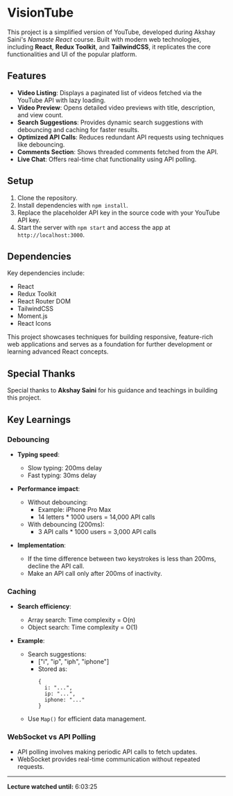 # VisionTube

This project is a simplified version of YouTube, developed during Akshay Saini's *Namaste React* course. Built with modern web technologies, including **React**, **Redux Toolkit**, and **TailwindCSS**, it replicates the core functionalities and UI of the popular platform.

## Features

- **Video Listing**: Displays a paginated list of videos fetched via the YouTube API with lazy loading.
- **Video Preview**: Opens detailed video previews with title, description, and view count.
- **Search Suggestions**: Provides dynamic search suggestions with debouncing and caching for faster results.
- **Optimized API Calls**: Reduces redundant API requests using techniques like debouncing.
- **Comments Section**: Shows threaded comments fetched from the API.
- **Live Chat**: Offers real-time chat functionality using API polling.

## Setup

1. Clone the repository.
2. Install dependencies with `npm install`.
3. Replace the placeholder API key in the source code with your YouTube API key.
4. Start the server with `npm start` and access the app at `http://localhost:3000`.

## Dependencies

Key dependencies include:

- React
- Redux Toolkit
- React Router DOM
- TailwindCSS
- Moment.js
- React Icons

This project showcases techniques for building responsive, feature-rich web applications and serves as a foundation for further development or learning advanced React concepts.

## Special Thanks

Special thanks to **Akshay Saini** for his guidance and teachings in building this project.

## Key Learnings

### Debouncing

- **Typing speed**:
  - Slow typing: 200ms delay
  - Fast typing: 30ms delay

- **Performance impact**:
  - Without debouncing:
    - Example: iPhone Pro Max
    - 14 letters * 1000 users = 14,000 API calls
  - With debouncing (200ms):
    - 3 API calls * 1000 users = 3,000 API calls

- **Implementation**:
  - If the time difference between two keystrokes is less than 200ms, decline the API call.
  - Make an API call only after 200ms of inactivity.

### Caching

- **Search efficiency**:
  - Array search: Time complexity = O(n)
  - Object search: Time complexity = O(1)

- **Example**:
  - Search suggestions:
    - ["i", "ip", "iph", "iphone"]
    - Stored as:
      ```
      {
        i: "...",
        ip: "...",
        iphone: "..."
      }
      ```
  - Use `Map()` for efficient data management.

### WebSocket vs API Polling

- API polling involves making periodic API calls to fetch updates.
- WebSocket provides real-time communication without repeated requests.

---

**Lecture watched until:** 6:03:25

